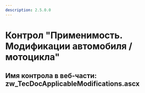 ```yaml
---
description: 2.5.0.0
---
```


# Контрол "Применимость. Модификации автомобиля / мотоцикла"

## Имя контрола в веб-части: zw\_TecDocApplicableModifications.ascx

